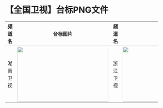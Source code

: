 # 【全国卫视】台标PNG文件
|频道名|台标图片|频道名|台标图片|
|:---|:---:|:---|:---:|
|湖南卫视|<img src="https://raw.githubusercontent.com/wanglindl/TVLogo/main/img/Hunan.png" width="300" height="180">|浙江卫视|<img src="https://raw.githubusercontent.com/wanglindl/TVLogo/main/img/Zhejiang.png" width="300" height="180">|
